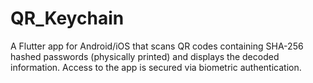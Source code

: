 # QR_Keychain
A Flutter app for Android/iOS that scans QR codes containing SHA-256 hashed passwords (physically printed) and displays the decoded information. Access to the app is secured via biometric authentication.
